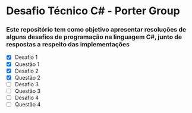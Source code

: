 # Desafio Técnico C# - Porter Group

### Este repositório tem como objetivo apresentar resoluções de alguns desafios de programação na linguagem C#, junto de respostas a respeito das implementações

- [x] Desafio 1
- [x] Questão 1
- [x] Desafio 2
- [x] Questão 2
- [ ] Desafio 3
- [ ] Questão 3
- [ ] Desafio 4
- [ ] Questão 4
